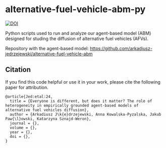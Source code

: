 # alternative-fuel-vehicle-abm-py 
[![DOI](https://zenodo.org/badge/DOI/10.5281/zenodo.12935546.svg)](https://doi.org/10.5281/zenodo.12935546)

Python scripts used to run and analyze our agent-based model (ABM) designed for studing the diffusion of alternative fuel vehicles (AFVs).

Repository with the agent-based model: https://github.com/arkadiusz-jedrzejewski/alternative-fuel-vehicle-abm

## Citation
If you find this code helpful or use it in your work, please cite the following paper for attribution.
```
@article{Jed:etal:24,
  title = {Everyone is different, but does it matter? The role of heterogeneity in empirically grounded agent-based models of alternative fuel vehicles diffusion},
  author = {Arkadiusz J\k{e}drzejewski, Anna Kowalska-Pyzalska, Jakub Paw{\l}owski, Katarzyna Sznajd-Weron},
  journal = {},
  volume = {},
  year = {},
  doi = {},
}
```
